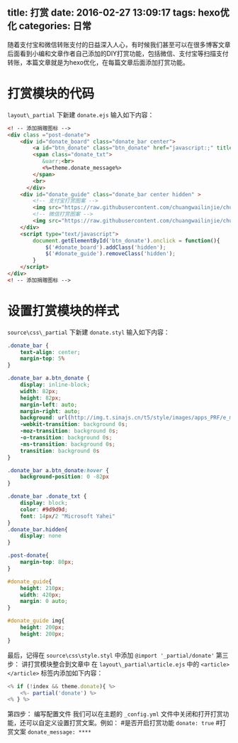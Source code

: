 title: 打赏
date: 2016-02-27 13:09:17
tags: hexo优化
categories: 日常
---

随着支付宝和微信转账支付的日益深入人心，有时候我们甚至可以在很多博客文章后面看到小编和文章作者自己添加的DIY打赏功能，包括微信、支付宝等扫描支付转账，本篇文章就是为hexo优化，在每篇文章后面添加打赏功能。

<!--more-->

# 打赏模块的代码 #

`layout\_partial` 下新建 `donate.ejs` 输入如下内容：

```html
<! -- 添加捐赠图标 -->
<div class ="post-donate">
    <div id="donate_board" class="donate_bar center">
        <a id="btn_donate" class="btn_donate" href="javascript:;" title="打赏"></a>
        <span class="donate_txt">
           &uarr;<br>
		   <%=theme.donate_message%>
        </span>
        <br>
      </div>  
	<div id="donate_guide" class="donate_bar center hidden" >
		<!-- 支付宝打赏图案 -->
		<img src="https://raw.githubusercontent.com/chuangwailinjie/chuangwailinjie.github.io/master/img/zhifubao.jpg" alt="支付宝打赏"> 
		<!-- 微信打赏图案 -->
		<img src="https://raw.githubusercontent.com/chuangwailinjie/chuangwailinjie.github.io/master/img/wx.jpg" alt="微信打赏">  
    </div>
	<script type="text/javascript">
		document.getElementById('btn_donate').onclick = function(){
			$('#donate_board').addClass('hidden');
			$('#donate_guide').removeClass('hidden');
		}
	</script>
</div>
<! -- 添加捐赠图标 -->
```

# 设置打赏模块的样式 #
`source\css\_partial` 下新建 `donate.styl` 输入如下内容：

```css
.donate_bar {
	text-align: center;
	margin-top: 5%
}

.donate_bar a.btn_donate {
	display: inline-block;
	width: 82px;
	height: 82px;
	margin-left: auto;
	margin-right: auto;
	background: url(http://img.t.sinajs.cn/t5/style/images/apps_PRF/e_media/btn_reward.gif)no-repeat;
	-webkit-transition: background 0s;
	-moz-transition: background 0s;
	-o-transition: background 0s;
	-ms-transition: background 0s;
	transition: background 0s
}

.donate_bar a.btn_donate:hover {
	background-position: 0 -82px
}

.donate_bar .donate_txt {
	display: block;
	color: #9d9d9d;
	font: 14px/2 "Microsoft Yahei"
}
.donate_bar.hidden{
	display: none
}

.post-donate{
	margin-top: 80px;
}

#donate_guide{
	height: 210px;
	width: 420px;
	margin: 0 auto;
}

#donate_guide img{
	height: 200px;
	height: 200px;
}
```
最后，记得在 `source\css\style.styl` 中添加 `@import '_partial/donate'`
第三步： 讲打赏模块整合到文章中
在 `layout\_partial\article.ejs` 中的 `<article> </article>` 标签内添加如下内容：
```js
<% if (!index && theme.donate){ %>
	<%- partial('donate') %>
<% } %>
```
第四步： 编写配置文件
我们可以在主题的 `_config.yml` 文件中关闭和打开打赏功能，还可以自定义设置打赏文案。例如：
#是否开启打赏功能
`donate: true`
#打赏文案
`donate_message: ****`